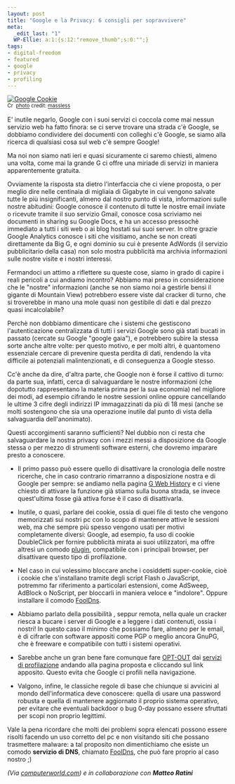 ```yaml
--- 
layout: post
title: "Google e la Privacy: 6 consigli per sopravvivere"
meta: 
  _edit_last: "1"
  WP-Ellie: a:1:{s:12:"remove_thumb";s:0:"";}
tags: 
- digital-freedom
- featured
- google
- privacy
- profiling
---
```

<a href="http://www.flickr.com/photos/48889079811@N01/8182590/" title="Google Cookie" target="_blank"><img src="http://farm1.static.flickr.com/6/8182590_98f030bc01.jpg" alt="Google Cookie" border="0" /></a>  
<small><a href="http://creativecommons.org/licenses/by/2.0/" title="Attribution License" target="_blank"><img src="http://www.lastknight.com/wp-content/plugins/photo-dropper/images/cc.png" alt="Creative Commons License" border="0" width="16" height="16" align="absmiddle" /></a> <a href="http://www.photodropper.com/photos/" target="_blank">photo</a> credit: <a href="http://www.flickr.com/photos/48889079811@N01/8182590/" title="massless" target="_blank">massless</a></small>
  
E' inutile negarlo, Google con i suoi servizi ci coccola come mai nessun servizio web ha fatto finora: se ci serve trovare una strada c'è Google, se dobbiamo condividere dei documenti con colleghi c'è Google, se siamo alla ricerca di qualsiasi cosa sul web c'è sempre Google!  
  
Ma noi non siamo nati ieri e quasi sicuramente ci saremo chiesti, almeno una volta, come mai la grande G ci offre una miriade di servizi in maniera apparentemente gratuita.  
  
Ovviamente la risposta sta dietro l'interfaccia che ci viene proposta, o per meglio dire nelle centinaia di migliaia di Gigabyte in cui vengono salvate tutte le più insignificanti, almeno dal nostro punto di vista, informazioni sulle nostre abitudini: Google conosce il contenuto di tutte le nostre email inviate o ricevute tramite il suo servizio Gmail, conosce cosa scriviamo nei documenti in sharing su Google Docs, e ha un accesso pressochè immediato a tutti i siti web o ai blog hostati sui suoi server. In oltre grazie Google Analytics conosce i siti che visitiamo, anche se non creati direttamente da Big G, e ogni dominio su cui è presente AdWords (il servizio pubblicitario della casa) non solo mostra pubblicità  ma archivia informazioni sulle nostre visite e i nostri interessi.  
  
Fermandoci un attimo a riflettere su queste cose, siamo in grado di capire i reali pericoli a cui andiamo incontro? Abbiamo mai preso in considerazione che le "nostre" informazioni (anche se non siamo noi a gestirle bensì il gigante di Mountain View) potrebbero essere viste dal cracker di turno, che si troverebbe in mano una mole quasi non gestibile di dati e dal prezzo quasi incalcolabile?  
  
Perchè non dobbiamo dimenticare che i sistemi che gestiscono l'autenticazione centralizzata di tutti i servizi Google sono già  stati bucati in passato (cercate su Google "google gaia"), e potrebbero subire la stessa sorte anche altre volte: per questo motivo, e per molti altri, è quantomeno essenziale cercare di prevenire questa perdita di dati, rendendo la vita difficile ai potenziali malintenzionati, e di conseguenza a Google stesso.  
  
Cc'è anche da dire, d'altra parte, che Google non è forse il cattivo di turno: da parte sua, infatti, cerca di salvaguardare le nostre informazioni (che dopotutto rappresentano la materia prima per la sua economia) nel migliore dei modi, ad esempio cifrando le nostre sessioni online oppure cancellando le ultime 3 cifre degli indirizzi IP immagazzinati da più di 18 mesi (anche se molti sostengono che sia una operazione inutile dal punto di vista della salvaguardia dell'anonimato).  
  
Questi accorgimenti saranno sufficienti? Nel dubbio non ci resta che salvaguardare la nostra privacy con i mezzi messi a disposizione da Google stessa o per mezzo di strumenti software esterni, che dovremo imparare presto a conoscere.

* Il primo passo pu&ograve; essere quello di disattivare la cronologia delle nostre ricerche, che in caso contrario rimarranno a disposizione nostra e di Google per sempre: se andiamo nella pagina [G Web History][pagina per la cronologia delle ricerche google] e ci viene chiesto di attivare la funzione già  stiamo sulla buona strada, se invece quest'ultima fosse già  attiva forse è il caso di disattivarla.  

* Inutile, o quasi, parlare dei cookie, ossia di quei file di testo che vengono memorizzati sui nostri pc con lo scopo di mantenere attive le sessioni web, ma che sempre più spesso vengono usati per motivi completamente diversi: Google, ad esempio, fa uso di cookie DoubleClick per fornire pubblicità  mirata ai suoi utilizzatori, ma offre altresì un comodo [plugin][Plugin per disattivare i cookie DoubleClick], compatibile con i principali browser, per disattivare questo tipo di profilazione.

* Nel caso in cui volessimo bloccare anche i cosiddetti super-cookie, cioè i cookie che s'installano tramite degli script Flash o JavaScript, potremmo far riferimento a particolari estensioni, come AdSweep, AdBlock o NoScript, per bloccarli in maniera veloce e "indolore". Oppure installare il comodo  [FoolDns][FoolDns]. 

* Abbiamo parlato della possibilità , seppur remota, nella quale un cracker riesca a bucare i server di Google e a leggere i dati contenuti, ossia i nostri! In questo caso il minimo che possiamo fare, almeno per le email, è di cifrarle con software appositi come PGP o meglio ancora GnuPG, che è freeware e compatibile con tutti i sistemi operativi.

* Sarebbe anche un gran bene fare comunque fare [OPT-OUT](http://www.google.com/privacy_ads.html) dai [servizi di profilazione](http://www.google.com/privacy_ads.html) andando alla pagina proposta e cliccando sul link apposito. Questo evita che Google ci profili nella navigazione. 

* Valgono, infine, le classiche regole di base che chiunque si avvicini al mondo dell'informatica deve conoscere: quella di usare una password robusta e quella di mantenere aggiornato il proprio sistema operativo, per evitare che eventuali backdoor o bug 0-day possano essere sfruttati per scopi non proprio legittimi.  
  
Vale la pena ricordare che molti dei problemi sopra elencati possono essere risolti facendo un uso corretto del pc e non visitando siti che possano trasmettere malware: a tal proposito non dimentichiamo che esiste un comodo **servizio di DNS**, chiamato [FoolDns][FoolDns], che pu&ograve; fare proprio al caso nostro ;)  
  
[pagina per la cronologia delle ricerche google]: http://www.google.com/history
[Plugin per disattivare i cookie DoubleClick]: http://www.google.com/ads/preferences/plugin/browsers.html
[computerworld.com]: http://www.computerworld.com/s/article/9176406/The_smart_paranoid_s_guide_to_using_Google
[FoolDns]: http://www.fooldns.com/  
  
<i>(Via [computerworld.com][computerworld.com]) e in collaborazione con **Matteo Ratini**</i> 
